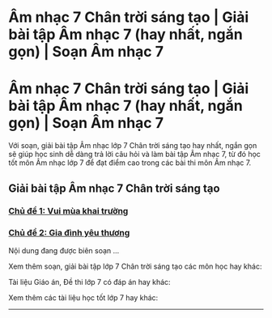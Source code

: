 # Âm nhạc 7 Chân trời sáng tạo | Giải bài tập Âm nhạc 7 (hay nhất, ngắn gọn) | Soạn Âm nhạc 7

# Âm nhạc 7 Chân trời sáng tạo | Giải bài tập Âm nhạc 7 (hay nhất, ngắn gọn) | Soạn Âm nhạc 7

Với soạn, giải bài tập Âm nhạc lớp 7 Chân trời sáng tạo hay nhất, ngắn gọn sẽ giúp học sinh dễ dàng trả lời câu hỏi và làm bài tập Âm nhạc 7, từ đó học tốt môn Âm nhạc lớp 7 để đạt điểm cao trong các bài thi môn Âm nhạc 7.

## Giải bài tập Âm nhạc 7 Chân trời sáng tạo

### [**Chủ đề 1: Vui mùa khai trường**](https://vietjack.com/am-nhac-7-ct/chu-de-1-vui-mua-khai-truong.jsp)

### [**Chủ đề 2: Gia đình yêu thương**](https://vietjack.com/am-nhac-7-ct/chu-de-2-gia-dinh-yeu-thuong.jsp)

Nội dung đang được biên soạn ...

Xem thêm soạn, giải bài tập lớp 7 Chân trời sáng tạo các môn học hay khác:

Tài liệu Giáo án, Đề thi lớp 7 có đáp án hay khác:

Xem thêm các tài liệu học tốt lớp 7 hay khác:

* * *
